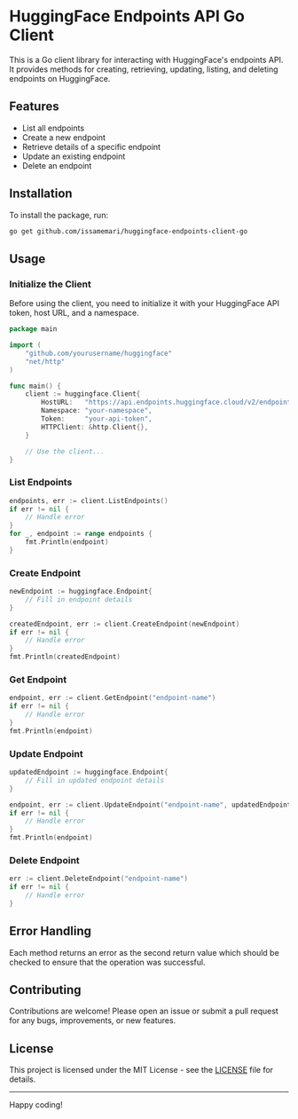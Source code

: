 # HuggingFace Endpoints API Go Client

This is a Go client library for interacting with HuggingFace's endpoints API. It provides methods for creating, retrieving, updating, listing, and deleting endpoints on HuggingFace.

## Features

- List all endpoints
- Create a new endpoint
- Retrieve details of a specific endpoint
- Update an existing endpoint
- Delete an endpoint

## Installation

To install the package, run:

```sh
go get github.com/issamemari/huggingface-endpoints-client-go
```

## Usage

### Initialize the Client

Before using the client, you need to initialize it with your HuggingFace API token, host URL, and a namespace.

```go
package main

import (
    "github.com/yourusername/huggingface"
    "net/http"
)

func main() {
    client := huggingface.Client{
        HostURL:   "https://api.endpoints.huggingface.cloud/v2/endpoint",
        Namespace: "your-namespace",
        Token:     "your-api-token",
        HTTPClient: &http.Client{},
    }

    // Use the client...
}
```

### List Endpoints

```go
endpoints, err := client.ListEndpoints()
if err != nil {
    // Handle error
}
for _, endpoint := range endpoints {
    fmt.Println(endpoint)
}
```

### Create Endpoint

```go
newEndpoint := huggingface.Endpoint{
    // Fill in endpoint details
}

createdEndpoint, err := client.CreateEndpoint(newEndpoint)
if err != nil {
    // Handle error
}
fmt.Println(createdEndpoint)
```

### Get Endpoint

```go
endpoint, err := client.GetEndpoint("endpoint-name")
if err != nil {
    // Handle error
}
fmt.Println(endpoint)
```

### Update Endpoint

```go
updatedEndpoint := huggingface.Endpoint{
    // Fill in updated endpoint details
}

endpoint, err := client.UpdateEndpoint("endpoint-name", updatedEndpoint)
if err != nil {
    // Handle error
}
fmt.Println(endpoint)
```

### Delete Endpoint

```go
err := client.DeleteEndpoint("endpoint-name")
if err != nil {
    // Handle error
}
```

## Error Handling

Each method returns an error as the second return value which should be checked to ensure that the operation was successful.

## Contributing

Contributions are welcome! Please open an issue or submit a pull request for any bugs, improvements, or new features.

## License

This project is licensed under the MIT License - see the [LICENSE](LICENSE) file for details.

---

Happy coding!